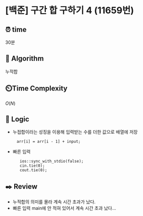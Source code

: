 # [백준] 구간 합 구하기 4 (11659번)

## ⏰  **time**

30분

## :pushpin: **Algorithm**

누적합

## ⏲️**Time Complexity**

$O(N)$

## :round_pushpin: **Logic**

- 누접합이라는 성징을 이용해 입력받는 수를 더한 값으로 배열에 저장
``` 
     arr[i] = arr[i - 1] + input;
```
- 빠른 입력
  ```
     ios::sync_with_stdio(false);
  	 cin.tie(0);
  	 cout.tie(0);
  ```

## :black_nib: **Review**

- 누적합의 의미를 몰라 계속 시간 초과가 났다.
- 빠른 입력 main에 안 적혀 있어서 계속 시간 초과 났다...
